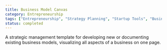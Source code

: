 ```yaml
---
title: Business Model Canvas
category: Entrepreneurship
tags: ["Entrepreneurship", "Strategy Planning", "Startup Tools", "Business Model"]
status: completed
---
```

A strategic management template for developing new or documenting existing business models, visualizing all aspects of a business on one page.